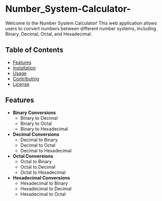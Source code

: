 # Number_System-Calculator-

Welcome to the Number System Calculator! This web application allows users to convert numbers between different number systems, including Binary, Decimal, Octal, and Hexadecimal. 

## Table of Contents

- [Features](#features)
- [Installation](#installation)
- [Usage](#usage)
- [Contributing](#contributing)
- [License](#license)

## Features

- **Binary Conversions**
  - Binary to Decimal
  - Binary to Octal
  - Binary to Hexadecimal
- **Decimal Conversions**
  - Decimal to Binary
  - Decimal to Octal
  - Decimal to Hexadecimal
- **Octal Conversions**
  - Octal to Binary
  - Octal to Decimal
  - Octal to Hexadecimal
- **Hexadecimal Conversions**
  - Hexadecimal to Binary
  - Hexadecimal to Decimal
  - Hexadecimal to Octal
